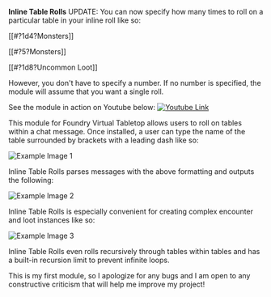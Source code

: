 **Inline Table Rolls**
UPDATE:
You can now specify how many times to roll on a particular table in your inline roll like so:

[[#?1d4?Monsters]]

[[#?5?Monsters]]

[[#?1d8?Uncommon Loot]]

However, you don't have to specify a number. If no number is specified, the module will assume that you want a single roll.

See the module in action on Youtube below:
[![Youtube Link](https://i.imgur.com/U7JyFDC.jpg)](https://youtu.be/_e60PpLr3QY)

This module for Foundry Virtual Tabletop allows users to roll on tables within a chat message. Once installed, a user can type the name of the table surrounded by brackets with a leading dash like so:

![Example Image 1](https://i.imgur.com/pDUiZyI.png)

Inline Table Rolls parses messages with the above formatting and outputs the following:

![Example Image 2](https://i.imgur.com/hg206r1.png)

Inline Table Rolls is especially convenient for creating complex encounter and loot instances like so:

![Example Image 3](https://i.imgur.com/5zp2jgq.png)

Inline Table Rolls even rolls recursively through tables within tables and has a built-in recursion limit to prevent infinite loops.

This is my first module, so I apologize for any bugs and I am open to any constructive criticism that will help me improve my project!

